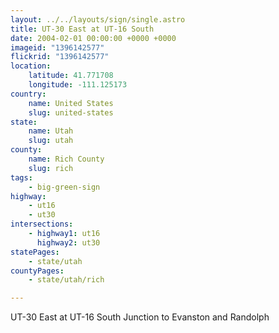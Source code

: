 ```yaml
---
layout: ../../layouts/sign/single.astro
title: UT-30 East at UT-16 South
date: 2004-02-01 00:00:00 +0000 +0000
imageid: "1396142577"
flickrid: "1396142577"
location:
    latitude: 41.771708
    longitude: -111.125173
country:
    name: United States
    slug: united-states
state:
    name: Utah
    slug: utah
county:
    name: Rich County
    slug: rich
tags:
    - big-green-sign
highway:
    - ut16
    - ut30
intersections:
    - highway1: ut16
      highway2: ut30
statePages:
    - state/utah
countyPages:
    - state/utah/rich

---
```

UT-30 East at UT-16 South Junction to Evanston and Randolph